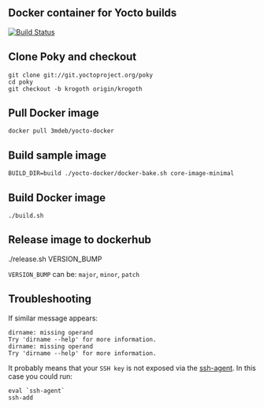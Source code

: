 Docker container for Yocto builds
---------------------------------

[![Build Status](https://travis-ci.com/3mdeb/yocto-docker.svg?branch=master)](https://travis-ci.com/3mdeb/yocto-docker)

Clone Poky and checkout
-----------------------

```
git clone git://git.yoctoproject.org/poky
cd poky
git checkout -b krogoth origin/krogoth
```

Pull Docker image
-----------------

```
docker pull 3mdeb/yocto-docker
```

Build sample image
------------------

```
BUILD_DIR=build ./yocto-docker/docker-bake.sh core-image-minimal
```

Build Docker image
------------------

```
./build.sh
```

Release image to dockerhub
--------------------------

./release.sh VERSION_BUMP

`VERSION_BUMP` can be: `major`, `minor`, `patch`

Troubleshooting
----------------

If similar message appears:

```
dirname: missing operand
Try 'dirname --help' for more information.
dirname: missing operand
Try 'dirname --help' for more information.
```

It probably means that your `SSH key` is not exposed via the
[ssh-agent](https://linux.die.net/man/1/ssh-agent). In this case you could run:

```
eval `ssh-agent`
ssh-add
```
